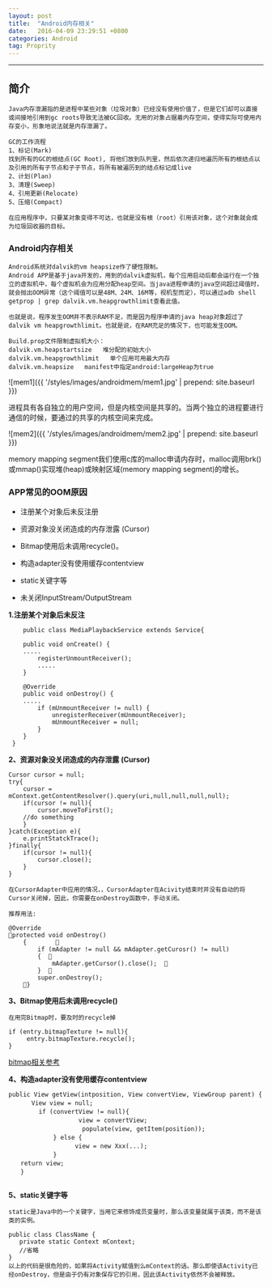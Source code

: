 ```yaml
---
layout: post
title:  "Android内存相关"
date:   2016-04-09 23:29:51 +0800
categories: Android
tag: Proprity
---
```


-----------------------

## 简介
    Java内存泄漏指的是进程中某些对象（垃圾对象）已经没有使用价值了，但是它们却可以直接或间接地引用到gc roots导致无法被GC回收。无用的对象占据着内存空间，使得实际可使用内存变小，形象地说法就是内存泄漏了。

    GC的工作流程
    1、标记(Mark)
    找到所有的GC的根结点(GC Root), 将他们放到队列里，然后依次递归地遍历所有的根结点以及引用的所有子节点和子子节点，将所有被遍历到的结点标记成live
    2、计划(Plan)
    3、清理(Sweep)
    4、引用更新(Relocate)
    5、压缩(Compact)

    在应用程序中，只要某对象变得不可达，也就是没有根（root）引用该对象，这个对象就会成为垃圾回收器的目标。

### Android内存相关 

    Android系统对dalvik的vm heapsize作了硬性限制。 
    Android APP是基于java开发的，用到的dalvik虚拟机，每个应用启动后都会运行在一个独立的虚拟机中，每个虚拟机会为应用分配heap空间。当java进程申请的java空间超过阈值时，就会抛出OOM异常（这个阈值可以是48M、24M、16M等，视机型而定），可以通过adb shell getprop | grep dalvik.vm.heapgrowthlimit查看此值。

    也就是说，程序发生OOM并不表示RAM不足，而是因为程序申请的java heap对象超过了dalvik vm heapgrowthlimit。也就是说，在RAM充足的情况下，也可能发生OOM。

    Build.prop文件限制虚拟机大小：
    dalvik.vm.heapstartsize   堆分配的初始大小
    dalvik.vm.heapgrowthlimit   单个应用可用最大内存
    dalvik.vm.heapsize   manifest中指定android:largeHeap为true




![mem1]({{ '/styles/images/androidmem/mem1.jpg' | prepend: site.baseurl  }})

进程具有各自独立的用户空间，但是内核空间是共享的。当两个独立的进程要进行通信的时候，要通过的共享的内核空间来完成。

![mem2]({{ '/styles/images/androidmem/mem2.jpg' | prepend: site.baseurl  }})

memory mapping segment我们使用c库的malloc申请内存时，malloc调用brk()或mmap()实现堆(heap)或映射区域(memory mapping segment)的增长。


### APP常见的OOM原因

+ 注册某个对象后未反注册

+ 资源对象没关闭造成的内存泄露 (Cursor)

+ Bitmap使用后未调用recycle()。

+ 构造adapter没有使用缓存contentview

+ static关键字等

+ 未关闭InputStream/OutputStream



**1.注册某个对象后未反注**
```
    public class MediaPlaybackService extends Service{

    public void onCreate() {
    .....
        registerUnmountReceiver();
        .....
    }
    
    @Override
    public void onDestroy() {
    .....
        if (mUnmountReceiver != null) {
            unregisterReceiver(mUnmountReceiver);
            mUnmountReceiver = null;
        }
    }
 }
```

**2、资源对象没关闭造成的内存泄露 (Cursor)**

```
Cursor cursor = null;
try{
    cursor = mContext.getContentResolver().query(uri,null,null,null,null);
    if(cursor != null){
        cursor.moveToFirst();
    //do something
    }
}catch(Exception e){
    e.printStatckTrace();
}finally{
    if(cursor != null){
        cursor.close();
    }
}

```

    在CursorAdapter中应用的情况，，CursorAdapter在Acivity结束时并没有自动的将Cursor关闭掉，因此，你需要在onDestroy函数中，手动关闭。

    推荐用法:

```
@Override  
protected void onDestroy() 
    {            
        if (mAdapter != null && mAdapter.getCurosr() != null) 
        {          
            mAdapter.getCursor().close();      
        }      
        super.onDestroy();   
    }

```

**3、Bitmap使用后未调用recycle()**

    在用完Bitmap时，要及时的recycle掉
```
if (entry.bitmapTexture != null){
     entry.bitmapTexture.recycle();
}
```
[bitmap相关参考](https://developer.android.com/topic/performance/graphics/manage-memory.html)

**4、构造adapter没有使用缓存contentview**

```
public View getView(intposition, View convertView, ViewGroup parent) {  
　　   View view = null;  
　　     if (convertView != null){  
　　                view = convertView;  
　　                 populate(view, getItem(position));  
　　         } else {  
　　               view = new Xxx(...);  
　　         }  
　　return view;  
　　}  


```

**5、static关键字等**

    static是Java中的一个关键字，当用它来修饰成员变量时，那么该变量就属于该类，而不是该类的实例。

    public class ClassName {  
       private static Context mContext;  
       //省略  
    }   
    以上的代码是很危险的，如果将Activity赋值到么mContext的话。那么即使该Activity已经onDestroy，但是由于仍有对象保存它的引用，因此该Activity依然不会被释放。
